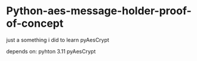 # Python-aes-message-holder-proof-of-concept
just a something i did to learn pyAesCrypt

depends on:
pyhton 3.11
pyAesCrypt 


